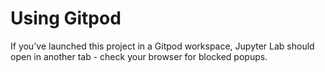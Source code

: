 # Using Gitpod

If you've launched this project in a Gitpod workspace, Jupyter Lab should open in another tab - check your browser for blocked popups.